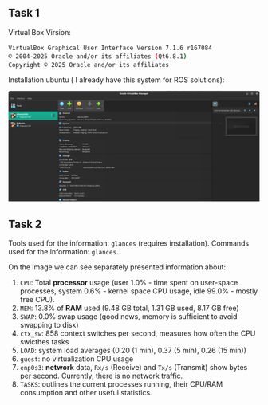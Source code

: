 ## Task 1

Virtual Box Virsion:

~~~bash
VirtualBox Graphical User Interface Version 7.1.6 r167084
© 2004-2025 Oracle and/or its affiliates (Qt6.8.1)
Copyright © 2025 Oracle and/or its affiliates
~~~

Installation ubuntu ( I already have this system for ROS solutions):

![alt text](img1.png)

## Task 2

Tools used for the information: `glances` (requires installation).
Commands used for the information: `glances`.

On the image we can see separately presented information about:
1. `CPU`: Total **processor** usage (user 1.0% - time spent on user-space processes, system 0.6% - kernel space CPU usage, idle 99.0% - mostly free CPU).
2. `MEM`: 13.8% of **RAM** used (9.48 GB total, 1.31 GB used, 8.17 GB free)
3. `SWAP`: 0.0% swap usage (good news, memory is sufficient to avoid swapping to disk)
4. `ctx_sw`: 858 context switches per second, measures how often the CPU swicthes tasks
5. `LOAD`: system load averages (0.20 (1 min), 0.37 (5 min), 0.26 (15 min))
6. `guest`: no virtualization CPU usage
7. `enp0s3`: **network** data, `Rx/s` (Receive) and `Tx/s` (Transmit) show bytes per second. Currently, there is no network traffic.
8. `TASKS`: outlines the current processes running, their CPU/RAM consumption and other useful statistics.